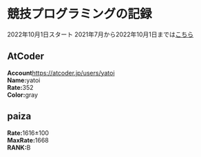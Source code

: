 # 競技プログラミングの記録

2022年10月1日スタート
2021年7月から2022年10月1日までは[こちら](https://github.com/sougo0811/CompetitiveProgramming)

## AtCoder
<b>Account</b>https://atcoder.jp/users/yatoi<br>
<b>Name:</b>yatoi<br>
<b>Rate:</b>352<br>
<b>Color:</b>gray<br>

## paiza
<b>Rate:</b>1616±100<br>
<b>MaxRate:</b>1668<br>
<b>RANK:</b>B<br>